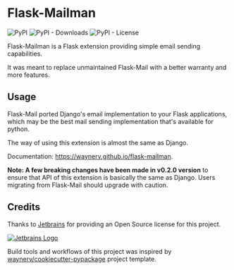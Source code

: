 # Flask-Mailman

![PyPI](https://img.shields.io/pypi/v/flask-mailman?color=blue)
![PyPI - Downloads](https://img.shields.io/pypi/dm/flask-mailman?color=brightgreen)
![PyPI - License](https://img.shields.io/pypi/l/flask-mailman)

Flask-Mailman is a Flask extension providing simple email sending capabilities.

It was meant to replace unmaintained Flask-Mail with a better warranty and more features.

## Usage

Flask-Mail ported Django's email implementation to your Flask applications, which may be the best mail sending implementation that's available for python.

The way of using this extension is almost the same as Django.

Documentation: https://waynerv.github.io/flask-mailman.

**Note: A few breaking changes have been made in v0.2.0 version** to ensure that API of this extension is basically the same as Django.
Users migrating from Flask-Mail should upgrade with caution.

## Credits

Thanks to [Jetbrains](https://jb.gg/OpenSource) for providing an Open Source license for this project.

[![Jetbrains Logo](docs/img/jetbrains-variant-4.png)](www.jetbrains.com)

Build tools and workflows of this project was inspired by [waynerv/cookiecutter-pypackage](https://github.com/waynerv/cookiecutter-pypackage) project template.
